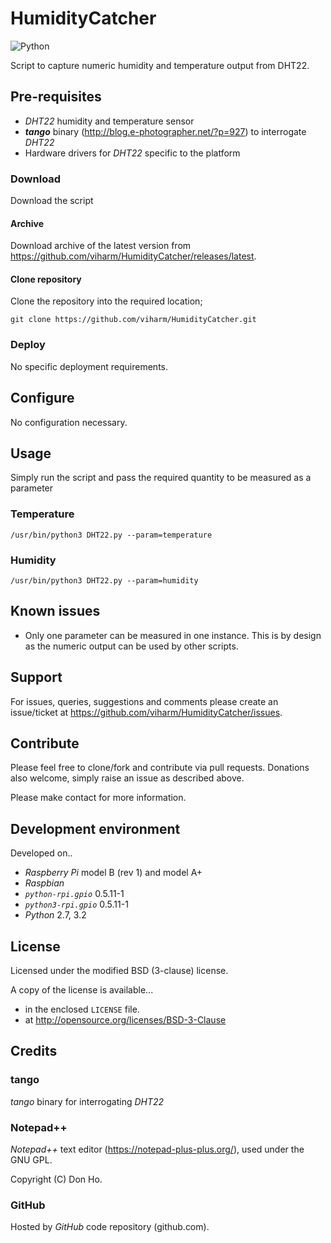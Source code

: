 # HumidityCatcher

![Python](https://www.python.org/static/community_logos/python-powered-w-70x28.png)

Script to capture numeric humidity and temperature output from DHT22.


## Pre-requisites

* *DHT22* humidity and temperature sensor
* ***tango*** binary (http://blog.e-photographer.net/?p=927) to interrogate *DHT22*
* Hardware drivers for *DHT22* specific to the platform


### Download

Download the script


#### Archive

Download archive of the latest version from https://github.com/viharm/HumidityCatcher/releases/latest.


#### Clone repository

Clone the repository into the required location;
```
git clone https://github.com/viharm/HumidityCatcher.git
```


### Deploy

No specific deployment requirements.


## Configure

No configuration necessary.


## Usage

Simply run the script and pass the required quantity to be measured as a parameter

### Temperature
```
/usr/bin/python3 DHT22.py --param=temperature
```


### Humidity
```
/usr/bin/python3 DHT22.py --param=humidity
```




## Known issues ##

* Only one parameter can be measured in one instance. This is by design as the numeric output can be used by other scripts.


## Support

For issues, queries, suggestions and comments please create an issue/ticket at https://github.com/viharm/HumidityCatcher/issues.


## Contribute

Please feel free to clone/fork and contribute via pull requests. Donations also welcome, simply raise an issue as described above.

Please make contact for more information.


## Development environment ##
Developed on..

* *Raspberry Pi* model B (rev 1) and model A+
* *Raspbian*
* *`python-rpi.gpio`* 0.5.11-1
* *`python3-rpi.gpio`* 0.5.11-1
* *Python* 2.7, 3.2


## License

Licensed under the modified BSD (3-clause) license.

A copy of the license is available...
* in the enclosed `LICENSE` file.
* at http://opensource.org/licenses/BSD-3-Clause


## Credits


### tango

*tango* binary for interrogating *DHT22*


### Notepad++

*Notepad++* text editor (https://notepad-plus-plus.org/), used under the GNU GPL.

Copyright (C) Don Ho.


### GitHub

Hosted by *GitHub* code repository (github.com).
